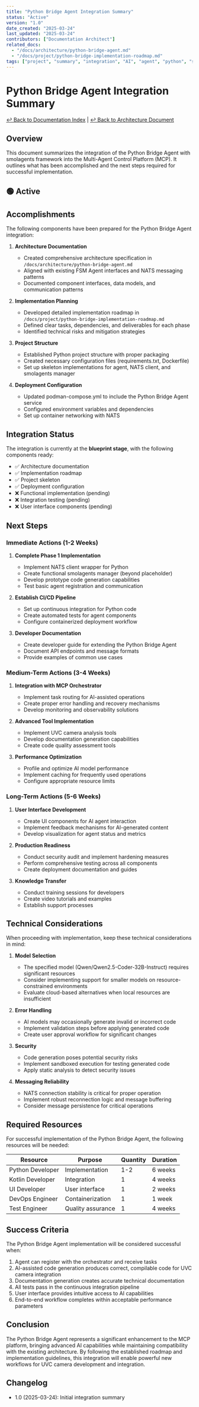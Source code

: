 ```yaml
---
title: "Python Bridge Agent Integration Summary"
status: "Active"
version: "1.0"
date_created: "2025-03-24"
last_updated: "2025-03-24"
contributors: ["Documentation Architect"]
related_docs:
  - "/docs/architecture/python-bridge-agent.md"
  - "/docs/project/python-bridge-implementation-roadmap.md"
tags: ["project", "summary", "integration", "AI", "agent", "python", "smolagents"]
---
```


# Python Bridge Agent Integration Summary

[↩️ Back to Documentation Index](/docs/README.md) | [↩️ Back to Architecture Document](/docs/architecture/python-bridge-agent.md)

## Overview

This document summarizes the integration of the Python Bridge Agent with smolagents framework into the Multi-Agent Control Platform (MCP). It outlines what has been accomplished and the next steps required for successful implementation.

## 🟢 **Active**

## Accomplishments

The following components have been prepared for the Python Bridge Agent integration:

1. **Architecture Documentation**
   - Created comprehensive architecture specification in `/docs/architecture/python-bridge-agent.md`
   - Aligned with existing FSM Agent interfaces and NATS messaging patterns
   - Documented component interfaces, data models, and communication patterns

2. **Implementation Planning**
   - Developed detailed implementation roadmap in `/docs/project/python-bridge-implementation-roadmap.md`
   - Defined clear tasks, dependencies, and deliverables for each phase
   - Identified technical risks and mitigation strategies

3. **Project Structure**
   - Established Python project structure with proper packaging
   - Created necessary configuration files (requirements.txt, Dockerfile)
   - Set up skeleton implementations for agent, NATS client, and smolagents manager

4. **Deployment Configuration**
   - Updated podman-compose.yml to include the Python Bridge Agent service
   - Configured environment variables and dependencies
   - Set up container networking with NATS

## Integration Status

The integration is currently at the **blueprint stage**, with the following components ready:

- ✅ Architecture documentation
- ✅ Implementation roadmap
- ✅ Project skeleton
- ✅ Deployment configuration
- ❌ Functional implementation (pending)
- ❌ Integration testing (pending)
- ❌ User interface components (pending)

## Next Steps

### Immediate Actions (1-2 Weeks)

1. **Complete Phase 1 Implementation**
   - Implement NATS client wrapper for Python
   - Create functional smolagents manager (beyond placeholder)
   - Develop prototype code generation capabilities
   - Test basic agent registration and communication

2. **Establish CI/CD Pipeline**
   - Set up continuous integration for Python code
   - Create automated tests for agent components
   - Configure containerized deployment workflow

3. **Developer Documentation**
   - Create developer guide for extending the Python Bridge Agent
   - Document API endpoints and message formats
   - Provide examples of common use cases

### Medium-Term Actions (3-4 Weeks)

1. **Integration with MCP Orchestrator**
   - Implement task routing for AI-assisted operations
   - Create proper error handling and recovery mechanisms
   - Develop monitoring and observability solutions

2. **Advanced Tool Implementation**
   - Implement UVC camera analysis tools
   - Develop documentation generation capabilities
   - Create code quality assessment tools

3. **Performance Optimization**
   - Profile and optimize AI model performance
   - Implement caching for frequently used operations
   - Configure appropriate resource limits

### Long-Term Actions (5-6 Weeks)

1. **User Interface Development**
   - Create UI components for AI agent interaction
   - Implement feedback mechanisms for AI-generated content
   - Develop visualization for agent status and metrics

2. **Production Readiness**
   - Conduct security audit and implement hardening measures
   - Perform comprehensive testing across all components
   - Create deployment documentation and guides

3. **Knowledge Transfer**
   - Conduct training sessions for developers
   - Create video tutorials and examples
   - Establish support processes

## Technical Considerations

When proceeding with implementation, keep these technical considerations in mind:

1. **Model Selection**
   - The specified model (Qwen/Qwen2.5-Coder-32B-Instruct) requires significant resources
   - Consider implementing support for smaller models on resource-constrained environments
   - Evaluate cloud-based alternatives when local resources are insufficient

2. **Error Handling**
   - AI models may occasionally generate invalid or incorrect code
   - Implement validation steps before applying generated code
   - Create user approval workflow for significant changes

3. **Security**
   - Code generation poses potential security risks
   - Implement sandboxed execution for testing generated code
   - Apply static analysis to detect security issues

4. **Messaging Reliability**
   - NATS connection stability is critical for proper operation
   - Implement robust reconnection logic and message buffering
   - Consider message persistence for critical operations

## Required Resources

For successful implementation of the Python Bridge Agent, the following resources will be needed:

| Resource | Purpose | Quantity | Duration |
|----------|---------|----------|----------|
| Python Developer | Implementation | 1-2 | 6 weeks |
| Kotlin Developer | Integration | 1 | 4 weeks |
| UI Developer | User interface | 1 | 2 weeks |
| DevOps Engineer | Containerization | 1 | 1 week |
| Test Engineer | Quality assurance | 1 | 4 weeks |

## Success Criteria

The Python Bridge Agent implementation will be considered successful when:

1. Agent can register with the orchestrator and receive tasks
2. AI-assisted code generation produces correct, compilable code for UVC camera integration
3. Documentation generation creates accurate technical documentation
4. All tests pass in the continuous integration pipeline
5. User interface provides intuitive access to AI capabilities
6. End-to-end workflow completes within acceptable performance parameters

## Conclusion

The Python Bridge Agent represents a significant enhancement to the MCP platform, bringing advanced AI capabilities while maintaining compatibility with the existing architecture. By following the established roadmap and implementation guidelines, this integration will enable powerful new workflows for UVC camera development and integration.

## Changelog

- 1.0 (2025-03-24): Initial integration summary